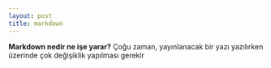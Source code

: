 ```yaml
---
layout: post
title: markdown
---
```


**Markdown nedir ne işe yarar?**
Çoğu zaman, yayınlanacak bir yazı yazılırken üzerinde çok değişiklik yapılması gerekir
